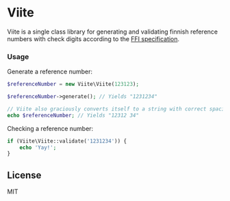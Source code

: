 # Viite

Viite is a single class library for generating and validating finnish reference numbers with check digits according to the [FFI specification](https://www.fkl.fi/en/material/publications/Publications/The_reference_number_and_the_check_digit.pdf).

### Usage

Generate a reference number:
```php
$referenceNumber = new Viite\Viite(123123);

$referenceNumber->generate(); // Yields "1231234"

// Viite also graciously converts itself to a string with correct spacing
echo $referenceNumber; // Yields "12312 34"
```

Checking a reference number:
```php
if (Viite\Viite::validate('1231234')) {
    echo 'Yay!';
}
```

License
----

MIT
